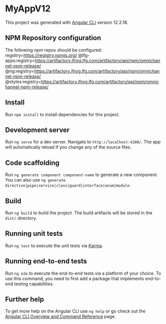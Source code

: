 # MyAppV12

This project was generated with [Angular CLI](https://github.com/angular/angular-cli) version 12.2.18.

## NPM Repository configuration

The following npm repos should be configured:
registry=https://registry.npmjs.org/
@lfg-apps:registry=https://artifactory.jfrog.lfg.com/artifactory/api/npm/omnichannel-npm-release/
@ng:registry=https://artifactory.jfrog.lfg.com/artifactory/api/npm/omnichannel-npm-release/
@styles:registry=https://artifactory.jfrog.lfg.com/artifactory/api/npm/omnichannel-npm-release/

## Install

Run `npm install` to install dependencies for this project.

## Development server

Run `ng serve` for a dev server. Navigate to `http://localhost:4200/`. The app will automatically reload if you change any of the source files.

## Code scaffolding

Run `ng generate component component-name` to generate a new component. You can also use `ng generate directive|pipe|service|class|guard|interface|enum|module`.

## Build

Run `ng build` to build the project. The build artifacts will be stored in the `dist/` directory.

## Running unit tests

Run `ng test` to execute the unit tests via [Karma](https://karma-runner.github.io).

## Running end-to-end tests

Run `ng e2e` to execute the end-to-end tests via a platform of your choice. To use this command, you need to first add a package that implements end-to-end testing capabilities.

## Further help

To get more help on the Angular CLI use `ng help` or go check out the [Angular CLI Overview and Command Reference](https://angular.io/cli) page.
